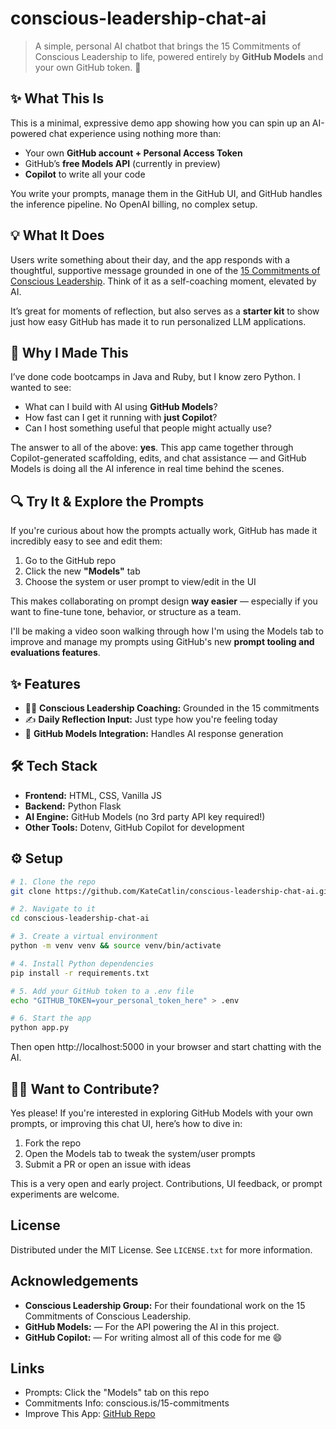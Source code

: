 # conscious-leadership-chat-ai

> A simple, personal AI chatbot that brings the 15 Commitments of Conscious Leadership to life,  powered entirely by **GitHub Models** and your own GitHub token. 🎉

## ✨ What This Is

This is a minimal, expressive demo app showing how you can spin up an AI-powered chat experience using nothing more than:

- Your own **GitHub account + Personal Access Token**
- GitHub’s **free Models API** (currently in preview)
- **Copilot** to write all your code

You write your prompts, manage them in the GitHub UI, and GitHub handles the inference pipeline. No OpenAI billing, no complex setup.

## 💡 What It Does

Users write something about their day, and the app responds with a thoughtful, supportive message grounded in one of the [15 Commitments of Conscious Leadership](https://conscious.is/15-commitments). Think of it as a self-coaching moment, elevated by AI.

It’s great for moments of reflection, but also serves as a **starter kit** to show just how easy GitHub has made it to run personalized LLM applications.

## 🔧 Why I Made This

I’ve done code bootcamps in Java and Ruby, but I know zero Python. I wanted to see:

- What can I build with AI using **GitHub Models**?
- How fast can I get it running with **just Copilot**?
- Can I host something useful that people might actually use?

The answer to all of the above: **yes**. This app came together through Copilot-generated scaffolding, edits, and chat assistance — and GitHub Models is doing all the AI inference in real time behind the scenes.

## 🔍 Try It & Explore the Prompts

If you're curious about how the prompts actually work, GitHub has made it incredibly easy to see and edit them:

1. Go to the GitHub repo
2. Click the new **"Models"** tab
3. Choose the system or user prompt to view/edit in the UI

This makes collaborating on prompt design **way easier** — especially if you want to fine-tune tone, behavior, or structure as a team.

I'll be making a video soon walking through how I'm using the Models tab to improve and manage my prompts using GitHub's new **prompt tooling and evaluations features**.

## ✨ Features

- 🧘‍♀️ **Conscious Leadership Coaching:** Grounded in the 15 commitments
- ✍️ **Daily Reflection Input:** Just type how you're feeling today
- 🤖 **GitHub Models Integration:** Handles AI response generation

## 🛠 Tech Stack

- **Frontend:** HTML, CSS, Vanilla JS
- **Backend:** Python Flask
- **AI Engine:** GitHub Models (no 3rd party API key required!)
- **Other Tools:** Dotenv, GitHub Copilot for development

## ⚙️ Setup

```bash
# 1. Clone the repo
git clone https://github.com/KateCatlin/conscious-leadership-chat-ai.git

# 2. Navigate to it
cd conscious-leadership-chat-ai

# 3. Create a virtual environment
python -m venv venv && source venv/bin/activate

# 4. Install Python dependencies
pip install -r requirements.txt

# 5. Add your GitHub token to a .env file
echo "GITHUB_TOKEN=your_personal_token_here" > .env

# 6. Start the app
python app.py
```

Then open http://localhost:5000 in your browser and start chatting with the AI.

## 🙋‍♀️ Want to Contribute?

Yes please! If you're interested in exploring GitHub Models with your own prompts, or improving this chat UI, here’s how to dive in:

1. Fork the repo
2. Open the Models tab to tweak the system/user prompts
3. Submit a PR or open an issue with ideas

This is a very open and early project. Contributions, UI feedback, or prompt experiments are welcome.

## License

Distributed under the MIT License. See `LICENSE.txt` for more information.

## Acknowledgements

*   **Conscious Leadership Group:** For their foundational work on the 15 Commitments of Conscious Leadership.
*   **GitHub Models:** — For the API powering the AI in this project. 
*   **GitHub Copilot:** — For writing almost all of this code for me 😄

## Links

- Prompts: Click the "Models" tab on this repo
- Commitments Info: conscious.is/15-commitments
- Improve This App: [GitHub Repo](https://github.com/KateCatlin/conscious-leadership-chat-ai)
